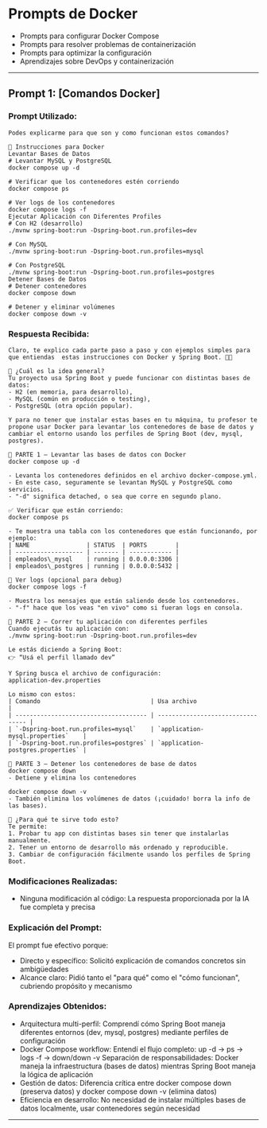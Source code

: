 # Prompts de Docker
- Prompts para configurar Docker Compose
- Prompts para resolver problemas de containerización
- Prompts para optimizar la configuración
- Aprendizajes sobre DevOps y containerización

---

## Prompt 1: [Comandos Docker]

### Prompt Utilizado:
```
Podes explicarme para que son y como funcionan estos comandos?

🐳 Instrucciones para Docker
Levantar Bases de Datos
# Levantar MySQL y PostgreSQL
docker compose up -d

# Verificar que los contenedores estén corriendo
docker compose ps

# Ver logs de los contenedores
docker compose logs -f
Ejecutar Aplicación con Diferentes Profiles
# Con H2 (desarrollo)
./mvnw spring-boot:run -Dspring-boot.run.profiles=dev

# Con MySQL
./mvnw spring-boot:run -Dspring-boot.run.profiles=mysql

# Con PostgreSQL
./mvnw spring-boot:run -Dspring-boot.run.profiles=postgres
Detener Bases de Datos
# Detener contenedores
docker compose down

# Detener y eliminar volúmenes
docker compose down -v
```

### Respuesta Recibida:
```
Claro, te explico cada parte paso a paso y con ejemplos simples para que entiendas  estas instrucciones con Docker y Spring Boot. 🧠🐳

🧩 ¿Cuál es la idea general?
Tu proyecto usa Spring Boot y puede funcionar con distintas bases de datos:
- H2 (en memoria, para desarrollo),
- MySQL (común en producción o testing),
- PostgreSQL (otra opción popular).

Y para no tener que instalar estas bases en tu máquina, tu profesor te propone usar Docker para levantar los contenedores de base de datos y cambiar el entorno usando los perfiles de Spring Boot (dev, mysql, postgres).

🐳 PARTE 1 – Levantar las bases de datos con Docker
docker compose up -d

- Levanta los contenedores definidos en el archivo docker-compose.yml.
- En este caso, seguramente se levantan MySQL y PostgreSQL como servicios.
- "-d" significa detached, o sea que corre en segundo plano.

✅ Verificar que están corriendo:
docker compose ps

- Te muestra una tabla con los contenedores que están funcionando, por ejemplo:
| NAME                | STATUS  | PORTS        |
| ------------------- | ------- | ------------ |
| empleados\_mysql    | running | 0.0.0.0:3306 |
| empleados\_postgres | running | 0.0.0.0:5432 |

📜 Ver logs (opcional para debug)
docker compose logs -f

- Muestra los mensajes que están saliendo desde los contenedores.
- "-f" hace que los veas "en vivo" como si fueran logs en consola.

🚀 PARTE 2 – Correr tu aplicación con diferentes perfiles
Cuando ejecutás tu aplicación con:
./mvnw spring-boot:run -Dspring-boot.run.profiles=dev

Le estás diciendo a Spring Boot:
👉 “Usá el perfil llamado dev”

Y Spring busca el archivo de configuración:
application-dev.properties

Lo mismo con estos:
| Comando                               | Usa archivo                       |
| ------------------------------------- | --------------------------------- |
| `-Dspring-boot.run.profiles=mysql`    | `application-mysql.properties`    |
| `-Dspring-boot.run.profiles=postgres` | `application-postgres.properties` |

🛑 PARTE 3 – Detener los contenedores de base de datos
docker compose down
- Detiene y elimina los contenedores 

docker compose down -v
- También elimina los volúmenes de datos (¡cuidado! borra la info de las bases).

🧪 ¿Para qué te sirve todo esto?
Te permite:
1. Probar tu app con distintas bases sin tener que instalarlas manualmente.
2. Tener un entorno de desarrollo más ordenado y reproducible.
3. Cambiar de configuración fácilmente usando los perfiles de Spring Boot.
```

### Modificaciones Realizadas:
- Ninguna modificación al código: La respuesta proporcionada por la IA fue completa y precisa


### Explicación del Prompt:
El prompt fue efectivo porque:
- Directo y específico: Solicitó explicación de comandos concretos sin ambigüedades
- Alcance claro: Pidió tanto el "para qué" como el "cómo funcionan", cubriendo propósito y mecanismo

### Aprendizajes Obtenidos:
- Arquitectura multi-perfil: Comprendí cómo Spring Boot maneja diferentes entornos (dev, mysql, postgres) mediante perfiles de configuración
- Docker Compose workflow: Entendí el flujo completo: up -d → ps → logs -f → down/down -v
Separación de responsabilidades: Docker maneja la infraestructura (bases de datos) mientras Spring Boot maneja la lógica de aplicación
- Gestión de datos: Diferencia crítica entre docker compose down (preserva datos) y docker compose down -v (elimina datos)
- Eficiencia en desarrollo: No necesidad de instalar múltiples bases de datos localmente, usar contenedores según necesidad

---
